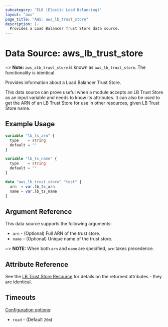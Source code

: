 ```yaml
---
subcategory: "ELB (Elastic Load Balancing)"
layout: "aws"
page_title: "AWS: aws_lb_trust_store"
description: |-
  Provides a Load Balancer Trust Store data source.
---
```


# Data Source: aws_lb_trust_store

~> **Note:** `aws_alb_trust_store` is known as `aws_lb_trust_store`. The functionality is identical.

Provides information about a Load Balancer Trust Store.

This data source can prove useful when a module accepts an LB Trust Store as an
input variable and needs to know its attributes. It can also be used to get the ARN of
an LB Trust Store for use in other resources, given LB Trust Store name.

## Example Usage

```terraform
variable "lb_ts_arn" {
  type    = string
  default = ""
}

variable "lb_ts_name" {
  type    = string
  default = ""
}

data "aws_lb_trust_store" "test" {
  arn  = var.lb_ts_arn
  name = var.lb_ts_name
}
```

## Argument Reference

This data source supports the following arguments:

* `arn` - (Optional) Full ARN of the trust store.
* `name` - (Optional) Unique name of the trust store.

~> **NOTE:** When both `arn` and `name` are specified, `arn` takes precedence.

## Attribute Reference

See the [LB Trust Store Resource](/docs/providers/aws/r/lb_trust_store.html) for details
on the returned attributes - they are identical.

## Timeouts

[Configuration options](https://developer.hashicorp.com/terraform/language/resources/syntax#operation-timeouts):

- `read` - (Default `20m`)

